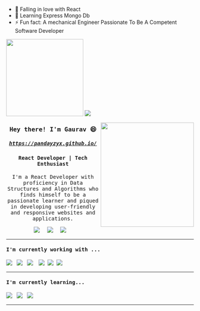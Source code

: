 - :telescope: Falling in love with React
- :seedling: Learning Express Mongo Db
- :zap: Fun fact: A mechanical Engineer Passionate To Be A Competent Software Developer
<p align='left'>
  <img src="https://github-readme-stats.vercel.app/api?username=pandayzyx&theme=merko&show_icons=true&count_private=true" height="207px" />
  <img src="https://github-readme-stats.vercel.app/api/top-langs/?username=pandayzyx&theme=merko"/>
</P>
<img src ="https://media.giphy.com/media/jRf5fsn8G6YaogAWxn/giphy.gif" align="right" width="250" height="280" />
<h3 align='center'><samp><strong>Hey there! I'm Gaurav </strong>😄</samp></h3> 
 <h5 align='center'><samp><a href="https://unnati-verma.web.app/">https://pandayzyx.github.io/</a></samp></h5>
<h4 align='center'> <samp>React Developer | Tech Enthusiast </samp></h4>
<p align='center'><samp>
I'm a React Developer with proficiency in Data Structures and Algorithms who finds himself to be a passionate learner and piqued in developing user-friendly and responsive websites and applications.
</samp></p>
<p align='center'>
 <a href="https://www.hackerrank.com/gauravx_gp?hr_r=1?hr_r=1"><img src="https://img.shields.io/badge/hackerrank-%23339933.svg?&style=for-the-badge&logo=hackerrank&logoColor=white" /></a>&nbsp;&nbsp;&nbsp;&nbsp;
   <a href="mailto:gauravx.gp@gmail.com"><img src="https://img.shields.io/badge/gmail-%23D14836.svg?&style=for-the-badge&logo=gmail&logoColor=white" /></a>&nbsp;&nbsp;&nbsp;&nbsp;
  <a href="https://www.linkedin.com/in/gaurav-panday-93876519b/"><img src="https://img.shields.io/badge/linkedin-%230077B5.svg?&style=for-the-badge&logo=linkedin&logoColor=white" /></a>&nbsp;&nbsp;&nbsp;&nbsp;
</p>
 <hr>
<h4><samp> I'm currently working with ...</samp></h4>
<p >
 <img src="https://img.shields.io/badge/react%20-%2361DAFB.svg?&style=for-the-badge&logo=react&logoColor=white" />&nbsp;&nbsp;&nbsp;<img src="https://img.shields.io/badge/react%20redux%20-%23c21325.svg?&style=for-the-badge&logo=redux&logoColor=white" />&nbsp;&nbsp;&nbsp;<img src="https://img.shields.io/badge/jquery-%23cc6699.svg?&style=for-the-badge&logo=jquery&logoColor=white" />&nbsp;&nbsp;&nbsp;
  <img src="https://img.shields.io/badge/html5%20-%23e34f26.svg?&style=for-the-badge&logo=html5&logoColor=white" />&nbsp;&nbsp;<img src="https://img.shields.io/badge/css3%20-%231572B6.svg?&style=for-the-badge&logo=css3&logoColor=white" />&nbsp;&nbsp;<img src="https://img.shields.io/badge/javascript%20-%23F7DF1E.svg?&style=for-the-badge&logo=javascript&logoColor=white" />&nbsp;&nbsp;
</p>
<hr>
<h4><samp>I'm currently learning...</samp></h4>
<p >
  <img src="https://img.shields.io/badge/node.js%20-%23339933.svg?&style=for-the-badge&logo=node.js&logoColor=white" />&nbsp;&nbsp;&nbsp;<img src="https://img.shields.io/badge/express%20-%23db7093.svg?&style=for-the-badge&logoColor=white" />&nbsp;&nbsp;&nbsp;<img src="https://img.shields.io/badge/mongodb%20-%23c21325.svg?&style=for-the-badge&logo=mongodb&logoColor=white" />&nbsp;&nbsp;&nbsp;
</p>
<hr>


